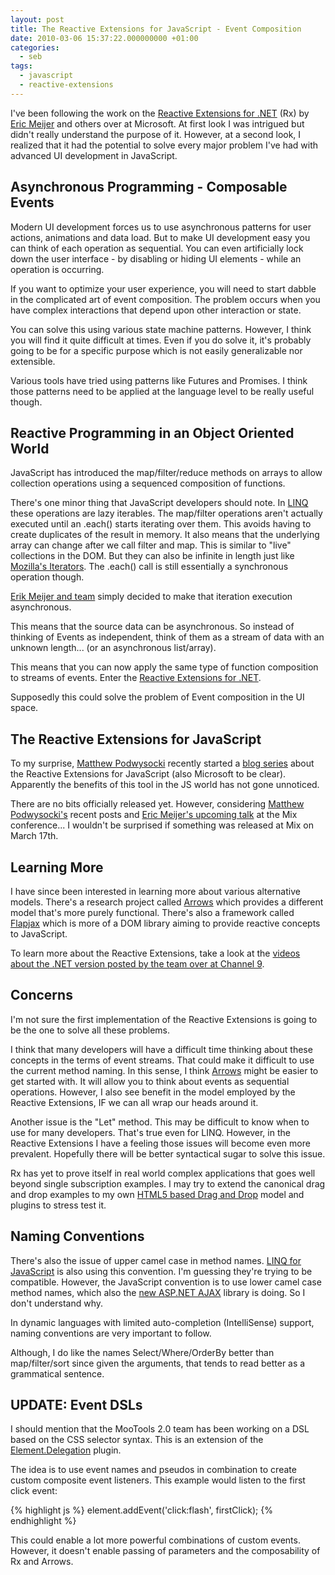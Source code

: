 ```yaml
---
layout: post
title: The Reactive Extensions for JavaScript - Event Composition
date: 2010-03-06 15:37:22.000000000 +01:00
categories:
  - seb
tags:
  - javascript
  - reactive-extensions
---
```

I've been following the work on the <a href="http://msdn.microsoft.com/en-us/devlabs/ee794896.aspx">Reactive Extensions for .NET</a> (Rx) by <a href="http://research.microsoft.com/en-us/um/people/emeijer/ErikMeijer.html">Eric Meijer</a> and others over at Microsoft. At first look I was intrigued but didn't really understand the purpose of it. However, at a second look, I realized that it had the potential to solve every major problem I've had with advanced UI development in JavaScript.

## Asynchronous Programming - Composable Events
Modern UI development forces us to use asynchronous patterns for user actions, animations and data load. But to make UI development easy you can think of each operation as sequential. You can even artificially lock down the user interface - by disabling or hiding UI elements - while an operation is occurring.

If you want to optimize your user experience, you will need to start dabble in the complicated art of event composition. The problem occurs when you have complex interactions that depend upon other interaction or state.

You can solve this using various state machine patterns. However, I think you will find it quite difficult at times. Even if you do solve it, it's probably going to be for a specific purpose which is not easily generalizable nor extensible.

Various tools have tried using patterns like Futures and Promises. I think those patterns need to be applied at the language level to be really useful though.

## Reactive Programming in an Object Oriented World
JavaScript has introduced the map/filter/reduce methods on arrays to allow collection operations using a sequenced composition of functions.

There's one minor thing that JavaScript developers should note. In <a href="http://linqjs.codeplex.com/">LINQ</a> these operations are lazy iterables. The map/filter operations aren't actually executed until an .each() starts iterating over them. This avoids having to create duplicates of the result in memory. It also means that the underlying array can change after we call filter and map. This is similar to "live" collections in the DOM. But they can also be infinite in length just like <a href="https://developer.mozilla.org/en/Core_JavaScript_1.5_Guide/Iterators_and_Generators">Mozilla's Iterators</a>. The .each() call is still essentially a synchronous operation though.

<a href="http://channel9.msdn.com/shows/Going+Deep/Expert-to-Expert-Brian-Beckman-and-Erik-Meijer-Inside-the-NET-Reactive-Framework-Rx/">Erik Meijer and team</a> simply decided to make that iteration execution asynchronous.

This means that the source data can be asynchronous. So instead of thinking of Events as independent, think of them as a stream of data with an unknown length... (or an asynchronous list/array).

This means that you can now apply the same type of function composition to streams of events. Enter the <a href="http://msdn.microsoft.com/en-us/devlabs/ee794896.aspx">Reactive Extensions for .NET</a>.

Supposedly this could solve the problem of Event composition in the UI space.

## The Reactive Extensions for JavaScript
To my surprise, <a href="http://weblogs.asp.net/podwysocki/">Matthew Podwysocki</a> recently started a <a href="http://weblogs.asp.net/podwysocki/archive/2010/02/16/introduction-to-the-reactive-extensions-to-javascript.aspx">blog series</a> about the Reactive Extensions for JavaScript (also Microsoft to be clear). Apparently the benefits of this tool in the JS world has not gone unnoticed.

There are no bits officially released yet. However, considering <a href="http://weblogs.asp.net/podwysocki/">Matthew Podwysocki's</a> recent posts and <a href="http://live.visitmix.com/MIX10/Sessions/FTL01">Eric Meijer's upcoming talk</a> at the Mix conference... I wouldn't be surprised if something was released at Mix on March 17th.

## Learning More
I have since been interested in learning more about various alternative models. There's a research project called <a href="http://www.cs.umd.edu/~jfoster/arrows.pdf">Arrows</a> which provides a different model that's more purely functional. There's also a framework called <a href="http://www.flapjax-lang.org/">Flapjax</a> which is more of a DOM library aiming to provide reactive concepts to JavaScript.

To learn more about the Reactive Extensions, take a look at the <a href="http://channel9.msdn.com/tags/Rx/">videos about the .NET version posted by the team over at Channel 9</a>.

## Concerns
I'm not sure the first implementation of the Reactive Extensions is going to be the one to solve all these problems.

I think that many developers will have a difficult time thinking about these concepts in the terms of event streams. That could make it difficult to use the current method naming. In this sense, I think <a href="http://www.cs.umd.edu/~jfoster/arrows.pdf">Arrows</a> might be easier to get started with. It will allow you to think about events as sequential operations. However, I also see benefit in the model employed by the Reactive Extensions, IF we can all wrap our heads around it.

Another issue is the "Let" method. This may be difficult to know when to use for many developers. That's true even for LINQ. However, in the Reactive Extensions I have a feeling those issues will become even more prevalent. Hopefully there will be better syntactical sugar to solve this issue.

Rx has yet to prove itself in real world complex applications that goes well beyond single subscription examples. I may try to extend the canonical drag and drop examples to my own <a href="http://github.com/calyptus/mootools-draggable">HTML5 based Drag and Drop</a> model and plugins to stress test it.

## Naming Conventions
There's also the issue of upper camel case in method names. <a href="http://linqjs.codeplex.com/">LINQ for JavaScript</a> is also using this convention. I'm guessing they're trying to be compatible. However, the JavaScript convention is to use lower camel case method names, which also the <a href="http://ajax.codeplex.com/">new ASP.NET AJAX</a> library is doing. So I don't understand why.

In dynamic languages with limited auto-completion (IntelliSense) support, naming conventions are very important to follow.

Although, I do like the names Select/Where/OrderBy better than map/filter/sort since given the arguments, that tends to read better as a grammatical sentence.

## UPDATE: Event DSLs
I should mention that the MooTools 2.0 team has been working on a DSL based on the CSS selector syntax. This is an extension of the <a href="http://mootools.net/docs/more/Element/Element.Delegation">Element.Delegation</a> plugin.

The idea is to use event names and pseudos in combination to create custom composite event listeners. This example would listen to the first click event:

{% highlight js %}
element.addEvent('click:flash', firstClick);
{% endhighlight %}

This could enable a lot more powerful combinations of custom events. However, it doesn't enable passing of parameters and the composability of Rx and Arrows.
